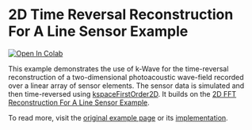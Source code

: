 # 2D Time Reversal Reconstruction For A Line Sensor Example

[![Open In Colab](https://colab.research.google.com/assets/colab-badge.svg)](https://colab.research.google.com/github/waltsims/k-wave-python/blob/HEAD/examples/pr_2D_TR_line_sensor/pr_2D_TR_line_sensor.ipynb)

This example demonstrates the use of k-Wave for the time-reversal reconstruction of a two-dimensional photoacoustic wave-field recorded over a linear array of sensor elements. The sensor data is simulated and then time-reversed using [kspaceFirstOrder2D](https://k-wave-python.readthedocs.io/en/latest/kwave.kspaceFirstOrder2D.html). It builds on the [2D FFT Reconstruction For A Line Sensor Example](../pr_2D_TR_line_sensor/).

To read more, visit the [original example page](http://www.k-wave.org/documentation/example_pr_2D_tr_line_sensor.php) or its [implementation](https://github.com/ucl-bug/k-wave/blob/main/k-Wave/examples/example_pr_2D_TR_line_sensor.m).